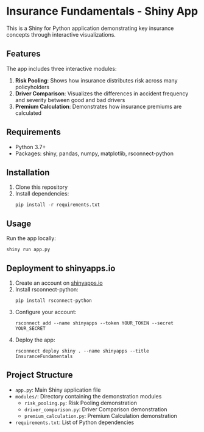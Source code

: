# Insurance Fundamentals - Shiny App

This is a Shiny for Python application demonstrating key insurance concepts through interactive visualizations.

## Features

The app includes three interactive modules:

1. **Risk Pooling**: Shows how insurance distributes risk across many policyholders
2. **Driver Comparison**: Visualizes the differences in accident frequency and severity between good and bad drivers
3. **Premium Calculation**: Demonstrates how insurance premiums are calculated

## Requirements

- Python 3.7+
- Packages: shiny, pandas, numpy, matplotlib, rsconnect-python

## Installation

1. Clone this repository
2. Install dependencies:
   ```
   pip install -r requirements.txt
   ```

## Usage

Run the app locally:

```
shiny run app.py
```

## Deployment to shinyapps.io

1. Create an account on [shinyapps.io](https://www.shinyapps.io)
2. Install rsconnect-python:
   ```
   pip install rsconnect-python
   ```
3. Configure your account:
   ```
   rsconnect add --name shinyapps --token YOUR_TOKEN --secret YOUR_SECRET
   ```
4. Deploy the app:
   ```
   rsconnect deploy shiny . --name shinyapps --title InsuranceFundamentals
   ```

## Project Structure

- `app.py`: Main Shiny application file
- `modules/`: Directory containing the demonstration modules
  - `risk_pooling.py`: Risk Pooling demonstration
  - `driver_comparison.py`: Driver Comparison demonstration
  - `premium_calculation.py`: Premium Calculation demonstration
- `requirements.txt`: List of Python dependencies